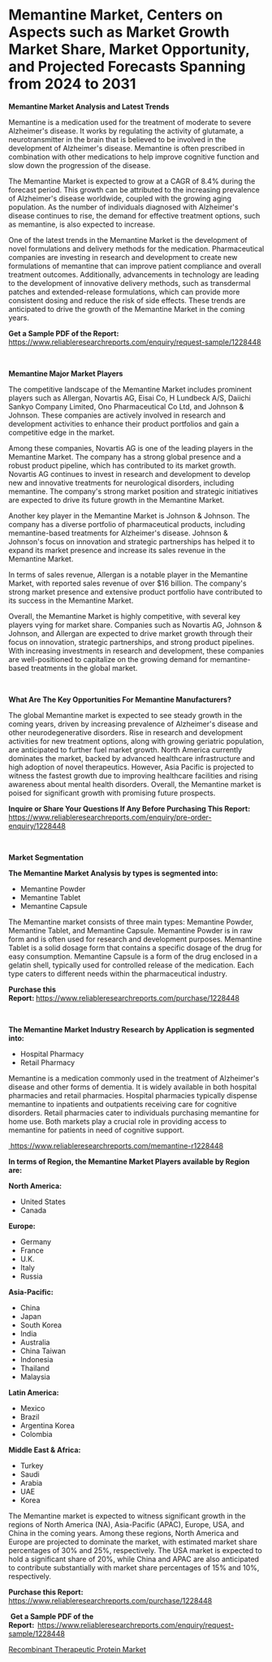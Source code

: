 <p><h1>Memantine Market, Centers on Aspects such as Market Growth Market Share, Market Opportunity, and Projected Forecasts Spanning from 2024 to 2031</h1></p><p><strong>Memantine Market Analysis and Latest Trends</strong></p>
<p><p>Memantine is a medication used for the treatment of moderate to severe Alzheimer's disease. It works by regulating the activity of glutamate, a neurotransmitter in the brain that is believed to be involved in the development of Alzheimer's disease. Memantine is often prescribed in combination with other medications to help improve cognitive function and slow down the progression of the disease.</p><p>The Memantine Market is expected to grow at a CAGR of 8.4% during the forecast period. This growth can be attributed to the increasing prevalence of Alzheimer's disease worldwide, coupled with the growing aging population. As the number of individuals diagnosed with Alzheimer's disease continues to rise, the demand for effective treatment options, such as memantine, is also expected to increase.</p><p>One of the latest trends in the Memantine Market is the development of novel formulations and delivery methods for the medication. Pharmaceutical companies are investing in research and development to create new formulations of memantine that can improve patient compliance and overall treatment outcomes. Additionally, advancements in technology are leading to the development of innovative delivery methods, such as transdermal patches and extended-release formulations, which can provide more consistent dosing and reduce the risk of side effects. These trends are anticipated to drive the growth of the Memantine Market in the coming years.</p></p>
<p><strong>Get a Sample PDF of the Report:&nbsp;</strong> <a href="https://www.reliableresearchreports.com/enquiry/request-sample/1228448">https://www.reliableresearchreports.com/enquiry/request-sample/1228448</a></p>
<p>&nbsp;</p>
<p><strong>Memantine Major Market Players</strong></p>
<p><p>The competitive landscape of the Memantine Market includes prominent players such as Allergan, Novartis AG, Eisai Co, H Lundbeck A/S, Daiichi Sankyo Company Limited, Ono Pharmaceutical Co Ltd, and Johnson & Johnson. These companies are actively involved in research and development activities to enhance their product portfolios and gain a competitive edge in the market.</p><p>Among these companies, Novartis AG is one of the leading players in the Memantine Market. The company has a strong global presence and a robust product pipeline, which has contributed to its market growth. Novartis AG continues to invest in research and development to develop new and innovative treatments for neurological disorders, including memantine. The company's strong market position and strategic initiatives are expected to drive its future growth in the Memantine Market.</p><p>Another key player in the Memantine Market is Johnson & Johnson. The company has a diverse portfolio of pharmaceutical products, including memantine-based treatments for Alzheimer's disease. Johnson & Johnson's focus on innovation and strategic partnerships has helped it to expand its market presence and increase its sales revenue in the Memantine Market.</p><p>In terms of sales revenue, Allergan is a notable player in the Memantine Market, with reported sales revenue of over $16 billion. The company's strong market presence and extensive product portfolio have contributed to its success in the Memantine Market.</p><p>Overall, the Memantine Market is highly competitive, with several key players vying for market share. Companies such as Novartis AG, Johnson & Johnson, and Allergan are expected to drive market growth through their focus on innovation, strategic partnerships, and strong product pipelines. With increasing investments in research and development, these companies are well-positioned to capitalize on the growing demand for memantine-based treatments in the global market.</p></p>
<p>&nbsp;</p>
<p><strong>What Are The Key Opportunities For Memantine Manufacturers?</strong></p>
<p><p>The global Memantine market is expected to see steady growth in the coming years, driven by increasing prevalence of Alzheimer's disease and other neurodegenerative disorders. Rise in research and development activities for new treatment options, along with growing geriatric population, are anticipated to further fuel market growth. North America currently dominates the market, backed by advanced healthcare infrastructure and high adoption of novel therapeutics. However, Asia Pacific is projected to witness the fastest growth due to improving healthcare facilities and rising awareness about mental health disorders. Overall, the Memantine market is poised for significant growth with promising future prospects.</p></p>
<p><strong>Inquire or Share Your Questions If Any Before Purchasing This Report:</strong> <a href="https://www.reliableresearchreports.com/enquiry/pre-order-enquiry/1228448">https://www.reliableresearchreports.com/enquiry/pre-order-enquiry/1228448</a></p>
<p>&nbsp;</p>
<p><strong>Market Segmentation</strong></p>
<p><strong>The Memantine Market Analysis by types is segmented into:</strong></p>
<p><ul><li>Memantine Powder</li><li>Memantine Tablet</li><li>Memantine Capsule</li></ul></p>
<p><p>The Memantine market consists of three main types: Memantine Powder, Memantine Tablet, and Memantine Capsule. Memantine Powder is in raw form and is often used for research and development purposes. Memantine Tablet is a solid dosage form that contains a specific dosage of the drug for easy consumption. Memantine Capsule is a form of the drug enclosed in a gelatin shell, typically used for controlled release of the medication. Each type caters to different needs within the pharmaceutical industry.</p></p>
<p><strong>Purchase this Report:&nbsp;</strong><a href="https://www.reliableresearchreports.com/purchase/1228448">https://www.reliableresearchreports.com/purchase/1228448</a></p>
<p>&nbsp;</p>
<p><strong>The Memantine Market Industry Research by Application is segmented into:</strong></p>
<p><ul><li>Hospital Pharmacy</li><li>Retail Pharmacy</li></ul></p>
<p><p>Memantine is a medication commonly used in the treatment of Alzheimer's disease and other forms of dementia. It is widely available in both hospital pharmacies and retail pharmacies. Hospital pharmacies typically dispense memantine to inpatients and outpatients receiving care for cognitive disorders. Retail pharmacies cater to individuals purchasing memantine for home use. Both markets play a crucial role in providing access to memantine for patients in need of cognitive support.</p></p>
<p><a href="https://www.reliableresearchreports.com/memantine-r1228448">&nbsp;https://www.reliableresearchreports.com/memantine-r1228448</a></p>
<p><strong>In terms of Region, the Memantine Market Players available by Region are:</strong></p>
<p>
    <p> <strong> North America: </strong>
        <ul>
            <li>United States</li>
            <li>Canada</li>
        </ul>
        </p> 
    <p> <strong> Europe: </strong>
        <ul>
            <li>Germany</li>
            <li>France</li>
            <li>U.K.</li>
            <li>Italy</li>
            <li>Russia</li>
        </ul>
        </p> 
    <p> <strong> Asia-Pacific: </strong>
        <ul>
            <li>China</li>
            <li>Japan</li>
            <li>South Korea</li>
            <li>India</li>
            <li>Australia</li>
            <li>China Taiwan</li>
            <li>Indonesia</li>
            <li>Thailand</li>
            <li>Malaysia</li>
        </ul>
        </p> 
    <p> <strong> Latin America: </strong>
        <ul>
            <li>Mexico</li>
            <li>Brazil</li>
            <li>Argentina Korea</li>
            <li>Colombia</li>
        </ul>
        </p> 
    <p> <strong> Middle East & Africa: </strong>
        <ul>
            <li>Turkey</li>
            <li>Saudi</li>
            <li>Arabia</li>
            <li>UAE</li>
            <li>Korea</li>
        </ul>
    </p>
    </p>
<p><p>The Memantine market is expected to witness significant growth in the regions of North America (NA), Asia-Pacific (APAC), Europe, USA, and China in the coming years. Among these regions, North America and Europe are projected to dominate the market, with estimated market share percentages of 30% and 25%, respectively. The USA market is expected to hold a significant share of 20%, while China and APAC are also anticipated to contribute substantially with market share percentages of 15% and 10%, respectively.</p></p>
<p><strong>Purchase this Report: </strong><a href="https://www.reliableresearchreports.com/purchase/1228448">https://www.reliableresearchreports.com/purchase/1228448</a></p>
<p>&nbsp;<strong>Get a Sample PDF of the Report:&nbsp;&nbsp;</strong><a href="https://www.reliableresearchreports.com/enquiry/request-sample/1228448">https://www.reliableresearchreports.com/enquiry/request-sample/1228448</a></p>
<p><strong></strong></p>
<p><p><a href="https://github.com/JameTravis/Market-Research-Report-List-5/blob/main/recombinant-therapeutic-protein-market.md">Recombinant Therapeutic Protein Market</a></p></p>
